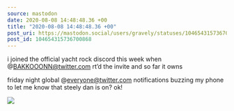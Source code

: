 ```yaml
---
source: mastodon
date: 2020-08-08 14:48:48.36 +00
title: "2020-08-08 14:48:48.36 +00"
post_uri: https://mastodon.social/users/gravely/statuses/104654315736700868
post_id: 104654315736700868
---
```

i joined the official yacht rock discord this week when @BAKKOOONN@twitter.com rt’d the invite and so far it owns

friday night global @everyone@twitter.com notifications buzzing my phone to let me know that steely dan is on? ok!


![](/images/104654315701159668.jpg)

